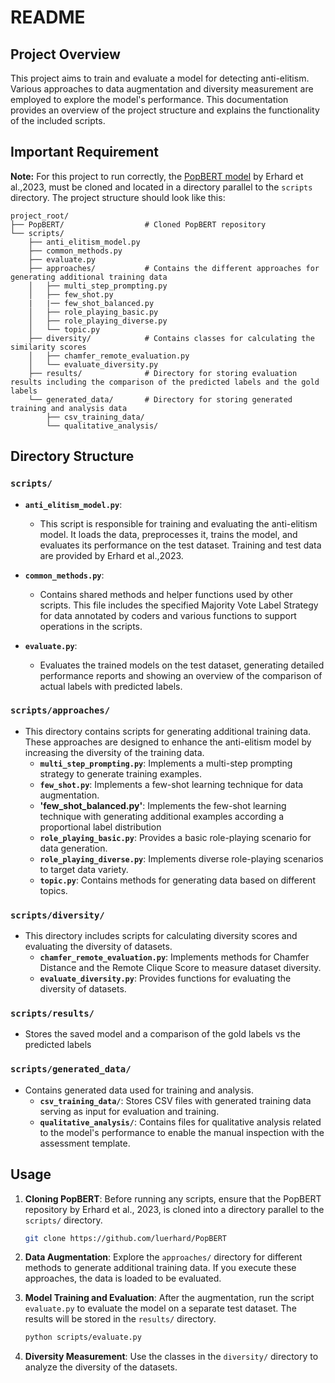 # README
## Project Overview
This project aims to train and evaluate a model for detecting anti-elitism. Various approaches to data augmentation and diversity measurement are employed to explore the model's performance. This documentation provides an overview of the project structure and explains the functionality of the included scripts.
## Important Requirement
**Note:** For this project to run correctly, the [PopBERT model](https://github.com/luerhard/PopBERT) by Erhard et al.,2023, must be cloned and located in a directory parallel to the `scripts` directory. The project structure should look like this:
```
project_root/
├── PopBERT/                  # Cloned PopBERT repository
└── scripts/
    ├── anti_elitism_model.py
    ├── common_methods.py
    ├── evaluate.py
    ├── approaches/           # Contains the different approaches for generating additional training data
    │   ├── multi_step_prompting.py
    │   ├── few_shot.py
    |   |── few_shot_balanced.py
    │   ├── role_playing_basic.py
    │   ├── role_playing_diverse.py
    │   └── topic.py
    ├── diversity/            # Contains classes for calculating the similarity scores
    │   ├── chamfer_remote_evaluation.py
    │   └── evaluate_diversity.py
    ├── results/              # Directory for storing evaluation results including the comparison of the predicted labels and the gold labels
    └── generated_data/       # Directory for storing generated training and analysis data
        ├── csv_training_data/    
        └── qualitative_analysis/ 
```



## Directory Structure

### `scripts/`
- **`anti_elitism_model.py`**: 
  - This script is responsible for training and evaluating the anti-elitism model. It loads the data, preprocesses it, trains the model, and evaluates its performance on the test dataset. Training and test data are provided by Erhard et al.,2023.
  
- **`common_methods.py`**: 
  - Contains shared methods and helper functions used by other scripts. This file includes the specified Majority Vote Label Strategy for data annotated by coders and various functions to support operations in the scripts.
  
- **`evaluate.py`**: 
  - Evaluates the trained models on the test dataset, generating detailed performance reports and showing an overview of the comparison of actual labels with predicted labels.

### `scripts/approaches/`
- This directory contains scripts for generating additional training data. These approaches are designed to enhance the anti-elitism model by increasing the diversity of the training data.
  - **`multi_step_prompting.py`**: Implements a multi-step prompting strategy to generate training examples.
  - **`few_shot.py`**: Implements a few-shot learning technique for data augmentation.
  - **'few_shot_balanced.py'**: Implements the few-shot learning technique with generating additional examples according a proportional label distribution
  - **`role_playing_basic.py`**: Provides a basic role-playing scenario for data generation.
  - **`role_playing_diverse.py`**: Implements diverse role-playing scenarios to target data variety.
  - **`topic.py`**: Contains methods for generating data based on different topics.

### `scripts/diversity/`
- This directory includes scripts for calculating diversity scores and evaluating the diversity of datasets.
  - **`chamfer_remote_evaluation.py`**: Implements methods for Chamfer Distance and the Remote Clique Score to measure dataset diversity.
  - **`evaluate_diversity.py`**: Provides functions for evaluating the diversity of datasets.

### `scripts/results/`
- Stores the saved model and a comparison of the gold labels vs the predicted labels

### `scripts/generated_data/`
- Contains generated data used for training and analysis.
  - **`csv_training_data/`**: Stores CSV files with generated training data serving as input for evaluation and training.
  - **`qualitative_analysis/`**: Contains files for qualitative analysis related to the model's performance to enable the manual inspection with the assessment template.

## Usage

1. **Cloning PopBERT**: Before running any scripts, ensure that the PopBERT repository by Erhard et al., 2023, is cloned into a directory parallel to the `scripts/` directory.

   ```bash
   git clone https://github.com/luerhard/PopBERT
   ```

2. **Data Augmentation**: Explore the `approaches/` directory for different methods to generate additional training data. If you execute these approaches, the data is loaded to be evaluated.

3. **Model Training and Evaluation**: After the augmentation, run the script `evaluate.py` to evaluate the model on a separate test dataset. The results will be stored in the `results/` directory.

   ```bash
   python scripts/evaluate.py
   ```

4. **Diversity Measurement**: Use the classes in the `diversity/` directory to analyze the diversity of the datasets.


